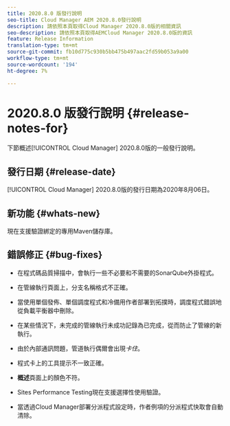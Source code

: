 ```yaml
---
title: 2020.8.0 版發行說明
seo-title: Cloud Manager AEM 2020.8.0發行說明
description: 請依照本頁取得Cloud Manager 2020.8.0版的相關資訊
seo-description: 請依照本頁取得AEMCloud Manager 2020.8.0版的資訊
feature: Release Information
translation-type: tm+mt
source-git-commit: fb10d775c930b5bb475b497aac2fd59b053a9a00
workflow-type: tm+mt
source-wordcount: '194'
ht-degree: 7%

---
```


# 2020.8.0 版發行說明 {#release-notes-for}

下節概述[!UICONTROL Cloud Manager] 2020.8.0版的一般發行說明。

## 發行日期 {#release-date}

[!UICONTROL Cloud Manager] 2020.8.0版的發行日期為2020年8月06日。

## 新功能 {#whats-new}

現在支援驗證綁定的專用Maven儲存庫。

## 錯誤修正 {#bug-fixes}

* 在程式碼品質掃描中，會執行一些不必要和不需要的SonarQube外掛程式。

* 在管線執行頁面上，分支名稱格式不正確。

* 當使用單個發佈、單個調度程式和冷備用作者部署到拓撲時，調度程式錯誤地從負載平衡器中刪除。

* 在某些情況下，未完成的管線執行未成功記錄為已完成，從而防止了管線的新執行。

* 由於內部通訊問題，管道執行偶爾會出現&#x200B;*卡住*。

* 程式卡上的工具提示不一致正確。

* **概述**&#x200B;頁面上的顏色不符。

* Sites Performance Testing現在支援選擇性使用驗證。

* 當透過Cloud Manager部署分派程式設定時，作者例項的分派程式快取會自動清除。

